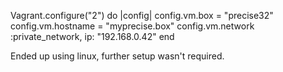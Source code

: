 Vagrant.configure("2") do |config|
  config.vm.box = "precise32"
  config.vm.hostname = "myprecise.box"
  config.vm.network :private_network, ip: "192.168.0.42"
end

Ended up using linux, further setup wasn't required.
